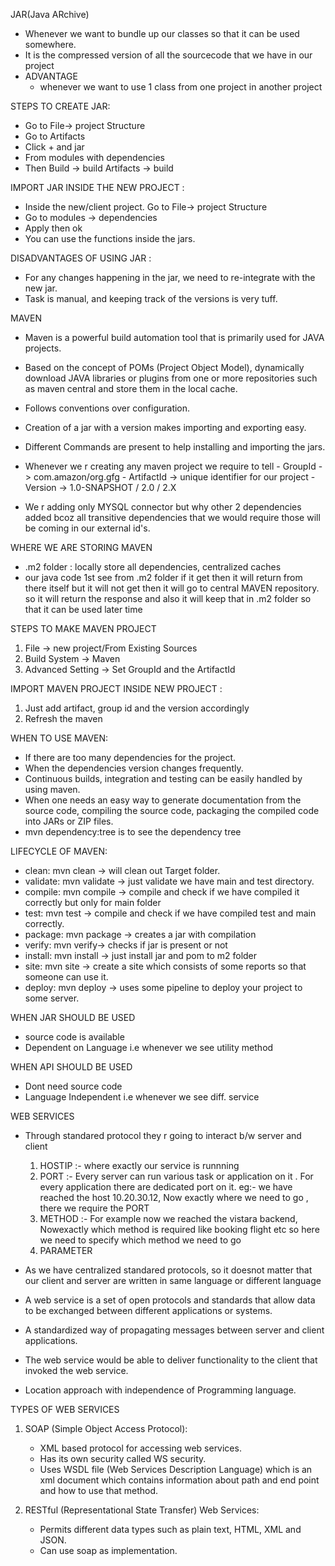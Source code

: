 JAR(Java ARchive)
   - Whenever we want to bundle up our classes so that it can be used somewhere.
   - It is the compressed version of all the sourcecode  that we have in our project
   - ADVANTAGE
       - whenever we want to use 1 class from one project in another project
       

STEPS TO CREATE JAR:
   - Go to File->  project Structure
   - Go to Artifacts
   - Click + and jar
   - From modules with dependencies
   - Then Build -> build Artifacts -> build

IMPORT JAR INSIDE THE NEW PROJECT :
   - Inside the new/client project. Go to File-> project Structure
   - Go to modules -> dependencies
   - Apply then ok 
   - You can use the functions inside the jars.

DISADVANTAGES OF USING JAR :
   - For any changes happening in the jar, we need to re-integrate with the new jar.
   - Task is manual, and keeping track of the versions is very tuff. 



MAVEN
   - Maven is a powerful build automation tool that is primarily used for JAVA projects.
   - Based on the concept of POMs (Project Object Model), dynamically download JAVA libraries or plugins from 
   one or more repositories such as maven central and store them in the local cache.
   - Follows conventions over configuration.
   - Creation of a jar with a version makes importing and exporting easy.
   - Different Commands are present to help installing and importing the jars.

   - Whenever we r creating any maven project we require to tell
         - GroupId    -> com.amazon/org.gfg
         - ArtifactId -> unique identifier for our project
         - Version    -> 1.0-SNAPSHOT / 2.0 / 2.X

   - We r adding only MYSQL connector but why other 2 dependencies added bcoz all transitive dependencies that
   we would require those will be coming in our external id's.


WHERE WE ARE STORING MAVEN
   - .m2 folder : locally store all dependencies, centralized caches
   - our java code 1st see from .m2 folder if it get then it will return from there itself but it will not get
   then it will go to central MAVEN repository. so it will return the response and also it will keep that in 
   .m2 folder so that it can be used later time


STEPS TO MAKE MAVEN PROJECT
   1) File -> new project/From Existing Sources
   2) Build System -> Maven
   3) Advanced Setting -> Set GroupId and the ArtifactId

IMPORT MAVEN PROJECT INSIDE NEW PROJECT :
   1) Just add artifact, group id and the version accordingly 
   2) Refresh the maven 


WHEN TO USE MAVEN:
   - If there are too many dependencies for the project.
   - When the dependencies version changes frequently.
   - Continuous builds, integration and testing can be easily handled by using maven.
   - When one needs an easy way to generate documentation from the source code, compiling the source code, 
   packaging the compiled code into JARs or ZIP files.
   - mvn dependency:tree is to see the dependency tree


LIFECYCLE OF MAVEN:
   - clean: mvn clean -> will clean out Target folder.
   - validate: mvn validate -> just validate we have main and test directory.
   - compile: mvn compile -> compile and check if we have compiled it correctly but only for main folder
   - test: mvn test -> compile and check if we have compiled test and main correctly.
   - package: mvn package -> creates a jar with compilation 
   - verify: mvn verify-> checks if jar is present or not  
   - install: mvn install -> just install jar and pom to m2 folder
   - site: mvn site -> create a site which consists of some reports so that someone can use it.
   - deploy: mvn deploy -> uses some pipeline to deploy your project to some server.



WHEN JAR SHOULD BE USED
  - source code is available
  - Dependent on Language
  i.e whenever we see utility method

WHEN API SHOULD BE USED
  - Dont need source code
  - Language Independent
  i.e whenever we see diff. service



WEB SERVICES
 - Through standared protocol they r going to interact b/w server and client
    1) HOSTIP :- where exactly our service is runnning
    2) PORT   :- Every server can run various task or application on it . For every application there are 
                 dedicated port on it. eg:- we have reached the host 10.20.30.12, Now exactly where we need 
                 to go , there we require the PORT
    3) METHOD :- For example now we reached the vistara backend, Nowexactly which method is required like 
                 booking flight etc so here we need to specify which method we need to go
    4) PARAMETER

  - As we have centralized standared protocols, so it doesnot matter that our client and server are written in same language or different language

 - A web service is a set of open protocols and standards that allow data to be exchanged between different
    applications or systems.
 - A standardized way of propagating messages between server and client applications.
 - The web service would be able to deliver functionality to the client that invoked the web service.
 - Location approach with independence of Programming language.


TYPES OF WEB SERVICES
   1) SOAP (Simple Object Access Protocol):
      - XML based protocol for accessing web services.
      - Has its own security called WS security.
      - Uses WSDL file (Web Services Description Language) which is an xml document which contains 
         information about path and end point and how to use that method.

   2) RESTful (Representational State Transfer) Web Services:
       - Permits different data types such as plain text, HTML, XML and JSON.
       - Can use soap as implementation.
